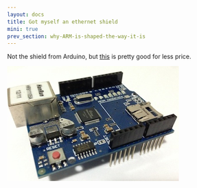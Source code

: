 ```yaml
---
layout: docs
title: Got myself an ethernet shield
mini: true
prev_section: why-ARM-is-shaped-the-way-it-is
---
```

Not the shield from Arduino, but [this](http://www.arduino.in.th/product/5/ethernet-wiznet-5100micro-sd-card-shield) is pretty good for less price.

<img src="/img/posts/ethernetshield.jpg" width="400px" />

